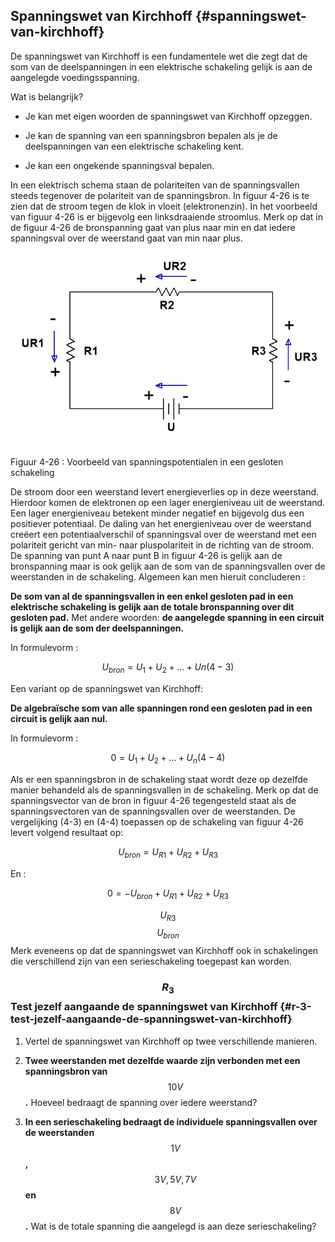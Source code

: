 ## Spanningswet van Kirchhoff {#spanningswet-van-kirchhoff}

De spanningswet van Kirchhoff is een fundamentele wet die zegt dat de som van de deelspanningen in een elektrische schakeling gelijk is aan de aangelegde voedingsspanning.

Wat is belangrijk?

*   Je kan met eigen woorden de spanningswet van Kirchhoff opzeggen.

*   Je kan de spanning van een spanningsbron bepalen als je de deelspanningen van een elektrische schakeling kent.

*   Je kan een ongekende spanningsval bepalen.

In een elektrisch schema staan de polariteiten van de spanningsvallen steeds tegenover de polariteit van de spanningsbron. In figuur 4-26 is te zien dat de stroom tegen de klok in vloeit (elektronenzin). In het voorbeeld van figuur 4-26 is er bijgevolg een linksdraaiende stroomlus. Merk op dat in de figuur 4-26 de bronspanning gaat van plus naar min en dat iedere spanningsval over de weerstand gaat van min naar plus.

![](/assets/afbeelding_11322.png)

Figuur 4-26 : Voorbeeld van spanningspotentialen in een gesloten schakeling

De stroom door een weerstand levert energieverlies op in deze weerstand. Hierdoor komen de elektronen op een lager energieniveau uit de weerstand. Een lager energieniveau betekent minder negatief en bijgevolg dus een positiever potentiaal. De daling van het energieniveau over de weerstand creëert een potentiaalverschil of spanningsval over de weerstand met een polariteit gericht van min- naar pluspolariteit in de richting van de stroom. De spanning van punt A naar punt B in figuur 4-26 is gelijk aan de bronspanning maar is ook gelijk aan de som van de spanningsvallen over de weerstanden in de schakeling. Algemeen kan men hieruit concluderen :

**De som van al de spanningsvallen in een enkel gesloten pad in een elektrische schakeling is gelijk aan de totale bronspanning over dit gesloten pad.** Met andere woorden: **de aangelegde spanning in een circuit is gelijk aan de som der deelspanningen.**

In formulevorm :

$$ {U}_{bron}={U}_{1}+{U}_{2}+\dots +Un (4-3)$$

Een variant op de spanningswet van Kirchhoff:

**De algebraïsche som van alle spanningen rond een gesloten pad in een circuit is gelijk aan nul.**

In formulevorm :

$$ 0= {U}_{1}+{U}_{2}+\dots +{U}_{n} (4-4)$$

Als er een spanningsbron in de schakeling staat wordt deze op dezelfde manier behandeld als de spanningsvallen in de schakeling. Merk op dat de spanningsvector van de bron in figuur 4-26 tegengesteld staat als de spanningsvectoren van de spanningsvallen over de weerstanden. De vergelijking (4-3) en (4-4) toepassen op de schakeling van figuur 4-26 levert volgend resultaat op:

$$ {U}_{bron}={U}_{R1}+{U}_{R2}+{U}_{R3}$$

En :

$$ 0= -{U}_{bron}+{U}_{R1}+{U}_{R2}+{U}_{R3}$$

$$ {U}_{R3}$$ $$ {U}_{bron}$$ Merk eveneens op dat de spanningswet van Kirchhoff ook in schakelingen die verschillend zijn van een serieschakeling toegepast kan worden.

### $$ {R}_{3}$$ Test jezelf aangaande de spanningswet van Kirchhoff {#r-3-test-jezelf-aangaande-de-spanningswet-van-kirchhoff}

1.  Vertel de spanningswet van Kirchhoff op twee verschillende manieren.

2.  **Twee weerstanden met dezelfde waarde zijn verbonden met een spanningsbron van** $$ 10\mathit{ }\mathit{V}$$ **.** Hoeveel bedraagt de spanning over iedere weerstand?

3.  **In een serieschakeling bedraagt de individuele spanningsvallen over de weerstanden** $$ 1\mathit{ }\mathit{V}$$ **,** $$ 3\mathit{V},\mathit{ }5\mathit{V},\mathit{ }7\mathit{V}$$ **en** $$ 8\mathit{V}$$ **.** Wat is de totale spanning die aangelegd is aan deze serieschakeling?